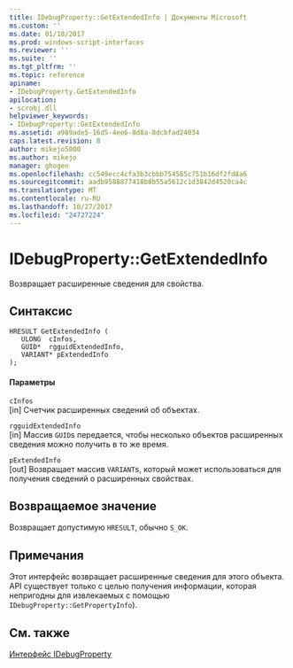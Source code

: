 ```yaml
---
title: IDebugProperty::GetExtendedInfo | Документы Microsoft
ms.custom: ''
ms.date: 01/18/2017
ms.prod: windows-script-interfaces
ms.reviewer: ''
ms.suite: ''
ms.tgt_pltfrm: ''
ms.topic: reference
apiname:
- IDebugProperty.GetExtendedInfo
apilocation:
- scrobj.dll
helpviewer_keywords:
- IDebugProperty::GetExtendedInfo
ms.assetid: a989ade5-16d5-4ee6-8d8a-8dcbfad24034
caps.latest.revision: 8
author: mikejo5000
ms.author: mikejo
manager: ghogen
ms.openlocfilehash: cc549ecc4cfa3b3cbbb754585c751b16df2fd8a6
ms.sourcegitcommit: aadb9588877418b8b55a5612c1d3842d4520ca4c
ms.translationtype: MT
ms.contentlocale: ru-RU
ms.lasthandoff: 10/27/2017
ms.locfileid: "24727224"
---
```

# <a name="idebugpropertygetextendedinfo"></a>IDebugProperty::GetExtendedInfo
Возвращает расширенные сведения для свойства.  
  
## <a name="syntax"></a>Синтаксис  
  
```  
HRESULT GetExtendedInfo (  
   ULONG  cInfos,  
   GUID*  rgguidExtendedInfo,  
   VARIANT* pExtendedInfo  
);  
```  
  
#### <a name="parameters"></a>Параметры  
 `cInfos`  
 [in] Счетчик расширенных сведений об объектах.  
  
 `rgguidExtendedInfo`  
 [in] Массив `GUID`s передается, чтобы несколько объектов расширенных сведения можно получить в то же время.  
  
 `pExtendedInfo`  
 [out] Возвращает массив `VARIANT`s, который может использоваться для получения сведений о расширенных свойствах.  
  
## <a name="return-value"></a>Возвращаемое значение  
 Возвращает допустимую `HRESULT`, обычно `S_OK`.  
  
## <a name="remarks"></a>Примечания  
 Этот интерфейс возвращает расширенные сведения для этого объекта. API существует только с целью получения информации, которая непригодны для извлекаемых с помощью `IDebugProperty::GetPropertyInfo`).  
  
## <a name="see-also"></a>См. также  
 [Интерфейс IDebugProperty](../../winscript/reference/idebugproperty-interface.md)